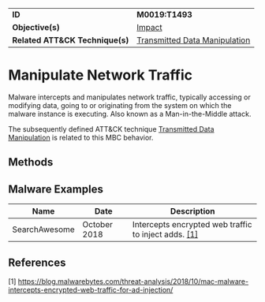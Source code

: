 |||
|---------|------------------------|
|**ID**|**M0019:T1493**|
|**Objective(s)**| [Impact](https://github.com/MBCProject/mbc-markdown/tree/master/impact)|
|**Related ATT&CK Technique(s)**|[Transmitted Data Manipulation](https://attack.mitre.org/techniques/T1493/)|


Manipulate Network Traffic
==========================
Malware intercepts and manipulates network traffic, typically accessing or modifying data, going to or originating from the system on which the malware instance is executing. Also known as a Man-in-the-Middle attack.

The subsequently defined ATT&CK technique [Transmitted Data Manipulation](https://attack.mitre.org/techniques/T1493/) is related to this MBC behavior.

Methods
-------


Malware Examples
----------------
|Name|Date|Description|
|-----------------------------|--------|-----------------------------|
| SearchAwesome| October 2018| Intercepts encrypted web traffic to inject adds. [[1]](#1)|

References
----------
<a name="1">[1]</a> https://blog.malwarebytes.com/threat-analysis/2018/10/mac-malware-intercepts-encrypted-web-traffic-for-ad-injection/